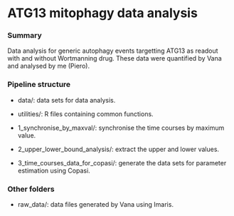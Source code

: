 
# ATG13 mitophagy data analysis


### Summary
Data analysis for generic autophagy events targetting ATG13 as readout with and without Wortmanning drug. These data were quantified by Vana and analysed by me (Piero).


### Pipeline structure

- data/: data sets for data analysis.

- utilities/: R files containing common functions.

- 1_synchronise_by_maxval/: synchronise the time courses by maximum value. 

- 2_upper_lower_bound_analysis/: extract the upper and lower values.

- 3_time_courses_data_for_copasi/: generate the data sets for parameter estimation using Copasi.


### Other folders

- raw_data/: data files generated by Vana using Imaris.

